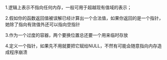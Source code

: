 1.逻辑上表示不指向任何内存，一般可用于超越现有值域的表示；

2.假如你的函数返回值被误解已经计算出一个合法值，如果你返回的是一个指针，她除了指向有效值外还可以指向空指针

3.作为一个过度的容器，两个要换位置总还要一个用来临时存放

4.定义一个指针，如果先不用就要把它赋给NULL，不然有可能会随意指向内存造成程序崩溃